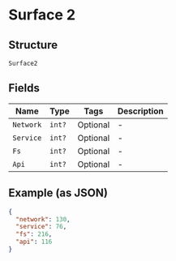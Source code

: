 
# Surface 2

## Structure

`Surface2`

## Fields

| Name | Type | Tags | Description |
|  --- | --- | --- | --- |
| `Network` | `int?` | Optional | - |
| `Service` | `int?` | Optional | - |
| `Fs` | `int?` | Optional | - |
| `Api` | `int?` | Optional | - |

## Example (as JSON)

```json
{
  "network": 130,
  "service": 76,
  "fs": 216,
  "api": 116
}
```

